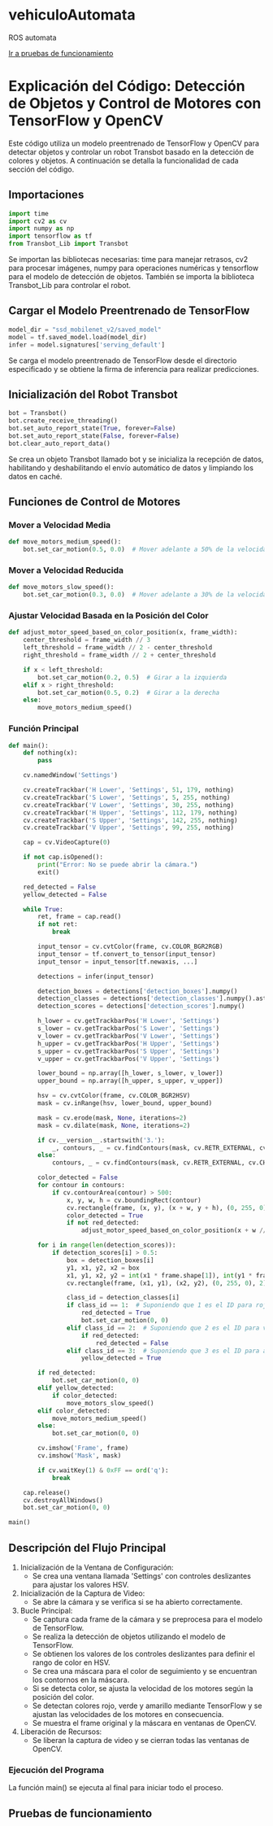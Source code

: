 # vehiculoAutomata
ROS automata 

[Ir a pruebas de funcionamiento](#Pruebas-de-funcionamiento)

# Explicación del Código: Detección de Objetos y Control de Motores con TensorFlow y OpenCV
Este código utiliza un modelo preentrenado de TensorFlow y OpenCV para detectar objetos y controlar un robot Transbot basado en la detección de colores y objetos. A continuación se detalla la funcionalidad de cada sección del código.

## Importaciones
```python
import time
import cv2 as cv
import numpy as np
import tensorflow as tf
from Transbot_Lib import Transbot
```

Se importan las bibliotecas necesarias: time para manejar retrasos, cv2 para procesar imágenes, numpy para operaciones numéricas y tensorflow para el modelo de detección de objetos. También se importa la biblioteca Transbot_Lib para controlar el robot.

## Cargar el Modelo Preentrenado de TensorFlow
```python
model_dir = "ssd_mobilenet_v2/saved_model"
model = tf.saved_model.load(model_dir)
infer = model.signatures['serving_default']
```

Se carga el modelo preentrenado de TensorFlow desde el directorio especificado y se obtiene la firma de inferencia para realizar predicciones.

## Inicialización del Robot Transbot
```python
bot = Transbot()
bot.create_receive_threading()
bot.set_auto_report_state(True, forever=False)
bot.set_auto_report_state(False, forever=False)
bot.clear_auto_report_data()
```

Se crea un objeto Transbot llamado bot y se inicializa la recepción de datos, habilitando y deshabilitando el envío automático de datos y limpiando los datos en caché.

## Funciones de Control de Motores
### Mover a Velocidad Media
```python
def move_motors_medium_speed():
    bot.set_car_motion(0.5, 0.0)  # Mover adelante a 50% de la velocidad máxima
```

### Mover a Velocidad Reducida
```python
def move_motors_slow_speed():
    bot.set_car_motion(0.3, 0.0)  # Mover adelante a 30% de la velocidad máxima
```

### Ajustar Velocidad Basada en la Posición del Color
```python
def adjust_motor_speed_based_on_color_position(x, frame_width):
    center_threshold = frame_width // 3
    left_threshold = frame_width // 2 - center_threshold
    right_threshold = frame_width // 2 + center_threshold

    if x < left_threshold:
        bot.set_car_motion(0.2, 0.5)  # Girar a la izquierda
    elif x > right_threshold:
        bot.set_car_motion(0.5, 0.2)  # Girar a la derecha
    else:
        move_motors_medium_speed()
```

### Función Principal
```python
def main():
    def nothing(x):
        pass

    cv.namedWindow('Settings')

    cv.createTrackbar('H Lower', 'Settings', 51, 179, nothing)
    cv.createTrackbar('S Lower', 'Settings', 5, 255, nothing)
    cv.createTrackbar('V Lower', 'Settings', 30, 255, nothing)
    cv.createTrackbar('H Upper', 'Settings', 112, 179, nothing)
    cv.createTrackbar('S Upper', 'Settings', 142, 255, nothing)
    cv.createTrackbar('V Upper', 'Settings', 99, 255, nothing)

    cap = cv.VideoCapture(0)

    if not cap.isOpened():
        print("Error: No se puede abrir la cámara.")
        exit()

    red_detected = False
    yellow_detected = False

    while True:
        ret, frame = cap.read()
        if not ret:
            break

        input_tensor = cv.cvtColor(frame, cv.COLOR_BGR2RGB)
        input_tensor = tf.convert_to_tensor(input_tensor)
        input_tensor = input_tensor[tf.newaxis, ...]

        detections = infer(input_tensor)

        detection_boxes = detections['detection_boxes'].numpy()
        detection_classes = detections['detection_classes'].numpy().astype(np.int64)
        detection_scores = detections['detection_scores'].numpy()

        h_lower = cv.getTrackbarPos('H Lower', 'Settings')
        s_lower = cv.getTrackbarPos('S Lower', 'Settings')
        v_lower = cv.getTrackbarPos('V Lower', 'Settings')
        h_upper = cv.getTrackbarPos('H Upper', 'Settings')
        s_upper = cv.getTrackbarPos('S Upper', 'Settings')
        v_upper = cv.getTrackbarPos('V Upper', 'Settings')

        lower_bound = np.array([h_lower, s_lower, v_lower])
        upper_bound = np.array([h_upper, s_upper, v_upper])

        hsv = cv.cvtColor(frame, cv.COLOR_BGR2HSV)
        mask = cv.inRange(hsv, lower_bound, upper_bound)

        mask = cv.erode(mask, None, iterations=2)
        mask = cv.dilate(mask, None, iterations=2)

        if cv.__version__.startswith('3.'):
            _, contours, _ = cv.findContours(mask, cv.RETR_EXTERNAL, cv.CHAIN_APPROX_SIMPLE)
        else:
            contours, _ = cv.findContours(mask, cv.RETR_EXTERNAL, cv.CHAIN_APPROX_SIMPLE)

        color_detected = False
        for contour in contours:
            if cv.contourArea(contour) > 500:
                x, y, w, h = cv.boundingRect(contour)
                cv.rectangle(frame, (x, y), (x + w, y + h), (0, 255, 0), 2)
                color_detected = True
                if not red_detected:
                    adjust_motor_speed_based_on_color_position(x + w // 2, frame.shape[1])

        for i in range(len(detection_scores)):
            if detection_scores[i] > 0.5:
                box = detection_boxes[i]
                y1, x1, y2, x2 = box
                x1, y1, x2, y2 = int(x1 * frame.shape[1]), int(y1 * frame.shape[0]), int(x2 * frame.shape[1]), int(y2 * frame.shape[0])
                cv.rectangle(frame, (x1, y1), (x2, y2), (0, 255, 0), 2)

                class_id = detection_classes[i]
                if class_id == 1:  # Suponiendo que 1 es el ID para rojo
                    red_detected = True
                    bot.set_car_motion(0, 0)
                elif class_id == 2:  # Suponiendo que 2 es el ID para verde
                    if red_detected:
                        red_detected = False
                elif class_id == 3:  # Suponiendo que 3 es el ID para amarillo
                    yellow_detected = True

        if red_detected:
            bot.set_car_motion(0, 0)
        elif yellow_detected:
            if color_detected:
                move_motors_slow_speed()
        elif color_detected:
            move_motors_medium_speed()
        else:
            bot.set_car_motion(0, 0)

        cv.imshow('Frame', frame)
        cv.imshow('Mask', mask)

        if cv.waitKey(1) & 0xFF == ord('q'):
            break

    cap.release()
    cv.destroyAllWindows()
    bot.set_car_motion(0, 0)

main()
```

## Descripción del Flujo Principal
1. Inicialización de la Ventana de Configuración:
      + Se crea una ventana llamada 'Settings' con controles deslizantes para ajustar los valores HSV.
2. Inicialización de la Captura de Video:
      + Se abre la cámara y se verifica si se ha abierto correctamente.
3. Bucle Principal:
      + Se captura cada frame de la cámara y se preprocesa para el modelo de TensorFlow.
      + Se realiza la detección de objetos utilizando el modelo de TensorFlow.
      + Se obtienen los valores de los controles deslizantes para definir el rango de color en HSV.
      + Se crea una máscara para el color de seguimiento y se encuentran los contornos en la máscara.
      + Si se detecta color, se ajusta la velocidad de los motores según la posición del color.
      + Se detectan colores rojo, verde y amarillo mediante TensorFlow y se ajustan las velocidades de los motores en consecuencia.
      + Se muestra el frame original y la máscara en ventanas de OpenCV.
4. Liberación de Recursos:
      + Se liberan la captura de video y se cierran todas las ventanas de OpenCV.

### Ejecución del Programa
La función main() se ejecuta al final para iniciar todo el proceso.

## Pruebas de funcionamiento
